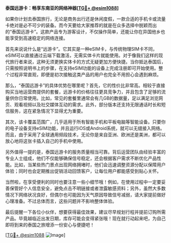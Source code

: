 **泰国远游卡：畅享东南亚的网络神器[[TG💪+ @esim1088](https://t.me/s/esim1088)]**

如果你计划去泰国旅行，无论是商务出行还是休闲度假，一款合适的手机卡或流量卡绝对是必不可少的装备。而今天要给大家推荐的就是在众多选择中脱颖而出的“泰国远游卡”。这款产品专为游客设计，不仅操作简单，还能让你在异国他乡也能享受到高速稳定的网络连接。

首先来说说什么是“远游卡”。它其实是一种eSIM卡，与传统物理SIM卡不同，eSIM可以直接通过云端下载激活，无需实体卡片就能使用。对于像我们这样的现代旅行者来说，这种无须更换实体卡的方式无疑更加方便快捷。当你抵达泰国后，只需按照说明书上的步骤，在支持eSIM功能的设备上完成注册即可开始使用。整个过程非常直观，即便是初次接触这类产品的用户也完全不用担心会遇到麻烦。

那么，“泰国远游卡”的具体优势在哪里呢？首先，它的性价比非常高。相较于直接购买当地运营商提供的套餐，远游卡的价格往往更具竞争力，并且包含了足够的流量供你日常使用。比如，常见的套餐里通常会有几GB的数据量，足以满足浏览网页、观看视频以及社交媒体互动的需求。此外，部分版本还支持无限通话时长和短信服务，这在紧急情况下显得尤为重要。

其次，该卡覆盖范围广，几乎适用于所有智能手机和平板电脑等智能设备。只要你的电子设备支持eSIM功能，并且运行iOS或Android系统，就可以无缝接入网络。而且，由于采用了全球通用频段技术，无论你是来自亚洲、欧洲还是美洲，都可以放心地将这张卡插入自己的手机中使用。

另外值得一提的是，泰国远游卡的服务质量相当可靠。背后运营团队由经验丰富的专业人士组成，他们不仅能够确保信号稳定，还会根据客户需求不断优化产品性能。比如，当某些热门景点出现网络拥堵时，他们会迅速调整资源分配以保障用户体验；同时也会定期推出促销活动回馈客户，让每位用户都能感受到贴心关怀。

当然啦，在享受便利的同时也要注意一些小细节哦！例如，在使用过程中一定要妥善保管好个人信息安全，避免点击不明链接或者泄露敏感资料；另外，虽然大多数情况下网络状况良好，但偶尔也可能因为天气原因导致信号减弱，请大家提前做好心理准备。不过总体而言，这些问题并不影响整体体验。

最后提醒一下各位小伙伴，想要获得最佳效果，建议尽早规划行程并提前订购所需产品。毕竟越临近出发日期，库存可能会变得紧张哦！现在就行动起来吧，为自己即将到来的泰国之旅增添一份安心与便捷吧！

[[TG💪+ @esim1088](https://t.me/s/esim1088) ![Image](https://i.postimg.cc/4NQfJmqS/Snipaste-2025-05-13-00-14-12.png)]